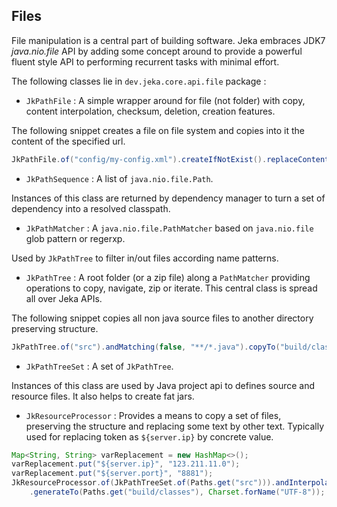 ## Files

File manipulation is a central part of building software. 
Jeka embraces JDK7 *java.nio.file* API by adding some concept around to provide a powerful fluent style API to performing 
recurrent tasks with minimal effort. 

The following classes lie in `dev.jeka.core.api.file` package : 

* `JkPathFile` : A simple wrapper around  for file (not folder) with copy, content interpolation, 
   checksum, deletion, creation features.
   
The following snippet creates a file on file system and copies into it the content of the specified url.
```java
JkPathFile.of("config/my-config.xml").createIfNotExist().replaceContentBy("http://myserver/conf/central.xml");
```
   
* `JkPathSequence` : A list of `java.nio.file.Path`.

Instances of this class are returned by dependency manager to turn a set of dependency into a resolved classpath.

* `JkPathMatcher` : A `java.nio.file.PathMatcher` based on `java.nio.file` glob pattern or regerxp.

Used by `JkPathTree` to filter in/out files according name patterns.

* `JkPathTree` : A root folder (or a zip file) along a `PathMatcher` providing operations to copy, navigate, zip or iterate.
   This central class is spread all over Jeka APIs.
   
The following snippet copies all non java source files to another directory preserving structure.
```java
JkPathTree.of("src").andMatching(false, "**/*.java").copyTo("build/classes");
``` 
   
* `JkPathTreeSet` : A set of `JkPathTree`. 

Instances of this class are used by Java project api to defines source and resource files. It also helps to create fat jars.

 * `JkResourceProcessor` : Provides a means to copy a set of files, preserving the structure and 
 replacing some text by other text. Typically used for replacing token as `${server.ip}` by concrete value. 

```java
Map<String, String> varReplacement = new HashMap<>();
varReplacement.put("${server.ip}", "123.211.11.0");
varReplacement.put("${server.port}", "8881");
JkResourceProcessor.of(JkPathTreeSet.of(Paths.get("src"))).andInterpolate("**/*.properties", varReplacement)
    .generateTo(Paths.get("build/classes"), Charset.forName("UTF-8"));
```




